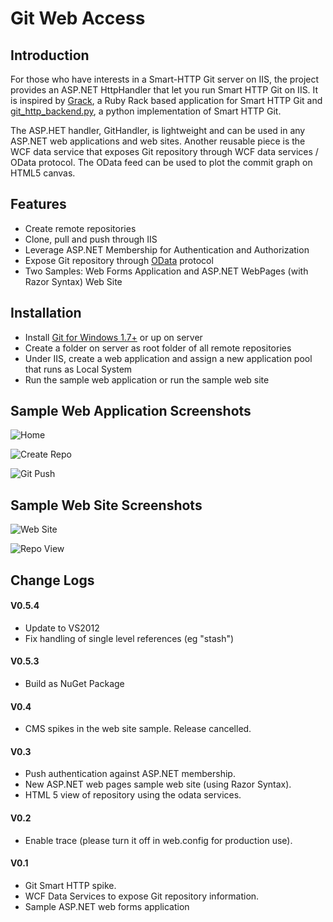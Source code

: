Git Web Access
==============

Introduction
------------

For those who have interests in a Smart-HTTP Git server on IIS, the project provides an ASP.NET HttpHandler that let you run Smart HTTP Git on IIS. It is inspired by  [Grack](http://github.com/schacon/grack), a Ruby Rack based application for Smart HTTP Git and [git_http_backend.py](http://github.com/dvdotsenko/git_http_backend.py), a python implementation of Smart HTTP Git. 

The ASP.HET handler, GitHandler, is lightweight and can be used in any ASP.NET web applications and web sites. Another reusable piece is the WCF data service that exposes Git repository through WCF data services / OData protocol. The OData feed can be used to plot the commit graph on HTML5 canvas.


Features
--------
* Create remote repositories
* Clone, pull and push through IIS
* Leverage ASP.NET Membership for Authentication and Authorization
* Expose Git repository through [OData](http://www.odata.org) protocol
* Two Samples: Web Forms Application and ASP.NET WebPages (with Razor Syntax) Web Site

Installation
------------
* Install [Git for Windows 1.7+](http://code.google.com/p/msysgit/downloads/list) or up on server
* Create a folder on server as root folder of all remote repositories
* Under IIS, create a web application and assign a new application pool that runs as Local System
* Run the sample web application or run the sample web site

Sample Web Application Screenshots
--------------------------

![Home](http://gitweb.codeplex.com/Project/Download/FileDownload.aspx?DownloadId=208217)

![Create Repo](http://gitweb.codeplex.com/Project/Download/FileDownload.aspx?DownloadId=160896)

![Git Push](http://gitweb.codeplex.com/Project/Download/FileDownload.aspx?DownloadId=160897)

Sample Web Site Screenshots
--------------------------
![Web Site](http://gitweb.codeplex.com/Project/Download/FileDownload.aspx?DownloadId=208215)

![Repo View](http://gitweb.codeplex.com/Project/Download/FileDownload.aspx?DownloadId=208216)

Change Logs
-----------

#### V0.5.4
* Update to VS2012
* Fix handling of single level references (eg "stash")

#### V0.5.3
* Build as NuGet Package

#### V0.4
* CMS spikes in the web site sample. Release cancelled.

#### V0.3
* Push authentication against ASP.NET membership. 
* New ASP.NET web pages sample web site (using Razor Syntax).
* HTML 5 view of repository using the odata services.

#### V0.2
* Enable trace (please turn it off in web.config for production use).

#### V0.1
* Git Smart HTTP spike. 
* WCF Data Services to expose Git repository information.
* Sample ASP.NET web forms application